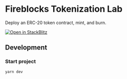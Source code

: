 # Fireblocks Tokenization Lab

Deploy an ERC-20 token contract, mint, and burn.

[![Open in StackBlitz](https://developer.stackblitz.com/img/open_in_stackblitz.svg)](https://stackblitz.com/github/Burry/tokenization-lab)

## Development

### Start project

```bash
yarn dev
```
